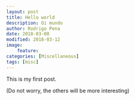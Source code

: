 ```yaml
---
layout: post
title: Hello world
description: Oi mundo
author: Rodrigo Pena
date: 2018-03-08
modified: 2018-03-12
image:
    feature:
categories: [Miscellaneous]
tags: [misc]
---
```


This is my first post.

<!--more-->

(Do not worry, the others will be more interesting)
